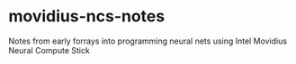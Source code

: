 # movidius-ncs-notes
Notes from early forrays into programming neural nets using Intel Movidius Neural Compute Stick
